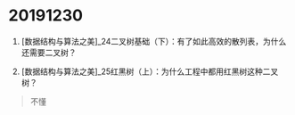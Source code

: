 # 20191230

1. [数据结构与算法之美]_24二叉树基础（下）：有了如此高效的散列表，为什么还需要二叉树？

2. [数据结构与算法之美]_25红黑树（上）：为什么工程中都用红黑树这种二叉树？
> 不懂